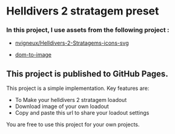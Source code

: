 # Helldivers 2 stratagem preset
### In this project, I use assets from the following project :
- [nvigneux/Helldivers-2-Stratagems-icons-svg](https://github.com/nvigneux/Helldivers-2-Stratagems-icons-svg)

- [dom-to-image](https://github.com/tsayen/dom-to-image)

## This project is published to GitHub Pages.

This project is a simple implementation. Key features are:
- To Make your helldivers 2 stratagem loadout
- Download image of your own loadout
- Copy and paste this url to share your loadout settings

You are free to use this project for your own projects.